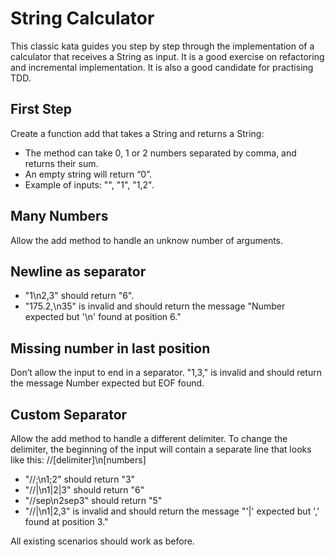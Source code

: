 # String Calculator
This classic kata guides you step by step through the implementation of a calculator that receives a String as input. 
It is a good exercise on refactoring and incremental implementation. It is also a good candidate for practising TDD.

## First Step
Create a function add that takes a String and returns a String:
- The method can take 0, 1 or 2 numbers separated by comma, and returns their sum.
- An empty string will return “0”.
- Example of inputs: "", "1", "1,2".
## Many Numbers
Allow the add method to handle an unknow number of arguments.

## Newline as separator
- "1\n2,3" should return "6".
- "175.2,\n35" is invalid and should return the message "Number expected but '\n' found at position 6."

## Missing number in last position
Don’t allow the input to end in a separator.
"1,3," is invalid and should return the message Number expected but EOF found.

## Custom Separator
Allow the add method to handle a different delimiter. To change the delimiter, the beginning of the input will contain 
a separate line that looks like this:
//[delimiter]\n[numbers]

- "//;\n1;2" should return "3"
- "//|\n1|2|3" should return "6"
- "//sep\n2sep3" should return "5"
- "//|\n1|2,3" is invalid and should return the message "'|' expected but ',' found at position 3."

All existing scenarios should work as before.